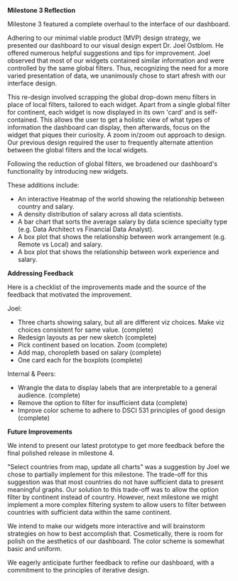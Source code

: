 **Milestone 3 Reflection**

Milestone 3 featured a complete overhaul to the interface of our dashboard.

Adhering to our minimal viable product (MVP) design strategy, we presented our dashboard to our visual design expert Dr. Joel Ostblom. He offered numerous helpful suggestions and tips for improvement.
Joel observed that most of our widgets contained similar information and were controlled by the same global filters.
Thus, recognizing the need for a more varied presentation of data, we unanimously chose to start afresh with our interface design.

This re-design involved scrapping the global drop-down menu filters in place of local filters, tailored to each widget.
Apart from a single global filter for continent, each widget is now displayed in its own 'card' and is self-contained. This allows the user to get a holistic view of what types of information the dashboard can display, then afterwards, focus on the widget that piques their curiosity. A zoom in/zoom out approach to design.
Our previous design required the user to frequently alternate attention between the global filters and the local widgets.

Following the reduction of global filters, we broadened our dashboard's functionality by introducing new widgets.

These additions include:

- An interactive Heatmap of the world showing the relationship between country and salary.
- A density distribution of salary across all data scientists.
- A bar chart that sorts the average salary by data science specialty type (e.g. Data Architect vs Financial Data Analyst).
- A box plot that shows the relationship between work arrangement (e.g. Remote vs Local) and salary. 
- A box plot that shows the relationship between work experience and salary.

**Addressing Feedback**

Here is a checklist of the improvements made and the source of the feedback that motivated the improvement.

Joel:

- Three charts showing salary, but all are different viz choices. Make viz choices consistent for same value. (complete)
- Redesign layouts as per new sketch (complete)
- Pick continent based on location. Zoom (complete)
- Add map, choropleth based on salary (complete)
- One card each for the boxplots (complete)

Internal & Peers:

- Wrangle the data to display labels that are interpretable to a general audience. (complete)
- Remove the option to filter for insufficient data (complete)
- Improve color scheme to adhere to DSCI 531 principles of good design (complete)

**Future Improvements**

We intend to present our latest prototype to get more feedback before the final polished release in milestone 4.

"Select countries from map, update all charts" was a suggestion by Joel we chose to partially implement for this milestone.
The trade-off for this suggestion was that most countries do not have sufficient data to present meaningful graphs.
Our solution to this trade-off was to allow the option filter by continent instead of country. 
However, next milestone we might implement a more complex filtering system to allow users to filter between countries with sufficient data within the same continent.

We intend to make our widgets more interactive and will brainstorm strategies on how to best accomplish that.
Cosmetically, there is room for polish on the aesthetics of our dashboard. The color scheme is somewhat basic and uniform.

We eagerly anticipate further feedback to refine our dashboard, with a commitment to the principles of iterative design.